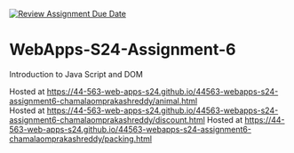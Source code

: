 [![Review Assignment Due Date](https://classroom.github.com/assets/deadline-readme-button-24ddc0f5d75046c5622901739e7c5dd533143b0c8e959d652212380cedb1ea36.svg)](https://classroom.github.com/a/1Z6dGCon)
# WebApps-S24-Assignment-6
Introduction to Java Script and DOM

Hosted at https://44-563-web-apps-s24.github.io/44563-webapps-s24-assignment6-chamalaomprakashreddy/animal.html<br>
Hosted at https://44-563-web-apps-s24.github.io/44563-webapps-s24-assignment6-chamalaomprakashreddy/discount.html
Hosted at https://44-563-web-apps-s24.github.io/44563-webapps-s24-assignment6-chamalaomprakashreddy/packing.html
